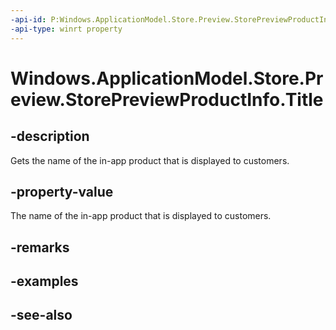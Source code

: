----api-id: P:Windows.ApplicationModel.Store.Preview.StorePreviewProductInfo.Title
-api-type: winrt property
---<!-- Property syntaxpublic string Title { get; }--># Windows.ApplicationModel.Store.Preview.StorePreviewProductInfo.Title## -descriptionGets the name of the in-app product that is displayed to customers.## -property-valueThe name of the in-app product that is displayed to customers.## -remarks## -examples## -see-also